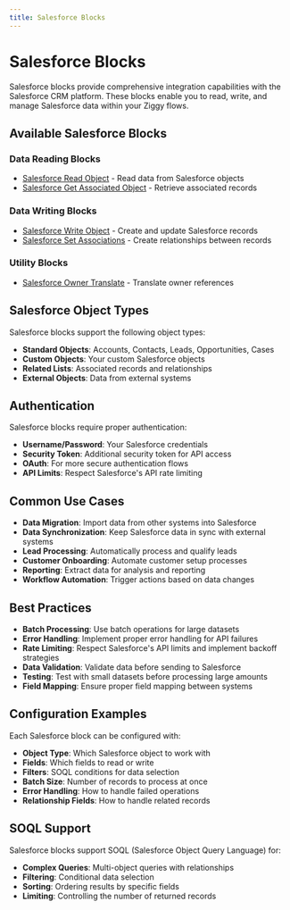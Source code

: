 ```yaml
---
title: Salesforce Blocks
---
```


# Salesforce Blocks

Salesforce blocks provide comprehensive integration capabilities with the Salesforce CRM platform. These blocks enable you to read, write, and manage Salesforce data within your Ziggy flows.

## Available Salesforce Blocks

### Data Reading Blocks

- [Salesforce Read Object](/user-guide/block-types/salesforce/sf-read-object) - Read data from Salesforce objects
- [Salesforce Get Associated Object](/user-guide/block-types/salesforce/SalesForce-Get-Associated-Object) - Retrieve associated records

### Data Writing Blocks

- [Salesforce Write Object](/user-guide/block-types/salesforce/sf-write-object) - Create and update Salesforce records
- [Salesforce Set Associations](/user-guide/block-types/salesforce/SalesForce-Set-Assciations) - Create relationships between records

### Utility Blocks

- [Salesforce Owner Translate](/user-guide/block-types/salesforce/SalesForce-Owner-Translate) - Translate owner references

## Salesforce Object Types

Salesforce blocks support the following object types:

- **Standard Objects**: Accounts, Contacts, Leads, Opportunities, Cases
- **Custom Objects**: Your custom Salesforce objects
- **Related Lists**: Associated records and relationships
- **External Objects**: Data from external systems

## Authentication

Salesforce blocks require proper authentication:

- **Username/Password**: Your Salesforce credentials
- **Security Token**: Additional security token for API access
- **OAuth**: For more secure authentication flows
- **API Limits**: Respect Salesforce's API rate limiting

## Common Use Cases

- **Data Migration**: Import data from other systems into Salesforce
- **Data Synchronization**: Keep Salesforce data in sync with external systems
- **Lead Processing**: Automatically process and qualify leads
- **Customer Onboarding**: Automate customer setup processes
- **Reporting**: Extract data for analysis and reporting
- **Workflow Automation**: Trigger actions based on data changes

## Best Practices

- **Batch Processing**: Use batch operations for large datasets
- **Error Handling**: Implement proper error handling for API failures
- **Rate Limiting**: Respect Salesforce's API limits and implement backoff strategies
- **Data Validation**: Validate data before sending to Salesforce
- **Testing**: Test with small datasets before processing large amounts
- **Field Mapping**: Ensure proper field mapping between systems

## Configuration Examples

Each Salesforce block can be configured with:

- **Object Type**: Which Salesforce object to work with
- **Fields**: Which fields to read or write
- **Filters**: SOQL conditions for data selection
- **Batch Size**: Number of records to process at once
- **Error Handling**: How to handle failed operations
- **Relationship Fields**: How to handle related records

## SOQL Support

Salesforce blocks support SOQL (Salesforce Object Query Language) for:

- **Complex Queries**: Multi-object queries with relationships
- **Filtering**: Conditional data selection
- **Sorting**: Ordering results by specific fields
- **Limiting**: Controlling the number of returned records